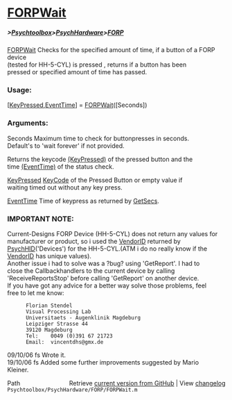 # [FORPWait](FORPWait)
##### >[Psychtoolbox](Psychtoolbox)>[PsychHardware](PsychHardware)>[FORP](FORP)

[FORPWait](FORPWait)     Checks for the specified amount of time, if a button of a FORP device  
             (tested for HH-5-CYL) is pressed , returns if a button has been  
             pressed or specified amount of time has passed.  
  
### Usage:      
  
   [[KeyPressed](KeyPressed),[EventTime](EventTime)] = [FORPWait](FORPWait)([Seconds])    
  
### Arguments:  
  
   Seconds             Maximum time to check for buttonpresses in seconds.  
                       Default's to 'wait forever' if not provided.  
  
  
  
Returns the keycode [(KeyPressed)]((KeyPressed)) of the pressed button and the   
time [(EventTime)]((EventTime)) of the status check.  
  
  
   [KeyPressed](KeyPressed)          [KeyCode](KeyCode) of the Pressed Button or empty value if  
                       waiting timed out without any key press.  
  
  
   [EventTime](EventTime)           Time of keypress as returned by [GetSecs](GetSecs).  
  
  
### IMPORTANT NOTE:  
  
   Current-Designs FORP Device (HH-5-CYL) does not return any values for  
   manufacturer or product, so i used the [VendorID](VendorID) returned by   
   [PsychHID](PsychHID)('Devices') for the HH-5-CYL.(ATM i do no really know if the   
   [VendorID](VendorID) has unique values).  
   Another issue i had to solve was a ?bug? using 'GetReport'. I had to   
   close the Callbackhandlers to the current device by calling   
   'ReceiveReportsStop' before calling 'GetReport' on another device.  
   If you have got any advice for a better way solve those problems, feel   
   free to let me know:  
  
          Florian Stendel   
          Visual Processing Lab  
          Universitaets - Augenklinik Magdeburg  
          Leipziger Strasse 44  
          39120 Magdeburg  
          Tel:    0049 (0)391 67 21723  
          Email:  vincentdhs@gmx.de  
  
  
   09/10/06   fs   Wrote it.  
   19/10/06   fs   Added some further improvements suggested by Mario  
                   Kleiner.  




<div class="code_header" style="text-align:right;">
  <span style="float:left;">Path&nbsp;&nbsp;</span> <span class="counter">Retrieve <a href=
  "https://raw.github.com/Psychtoolbox-3/Psychtoolbox-3/beta/Psychtoolbox/PsychHardware/FORP/FORPWait.m">current version from GitHub</a> | View <a href=
  "https://github.com/Psychtoolbox-3/Psychtoolbox-3/commits/beta/Psychtoolbox/PsychHardware/FORP/FORPWait.m">changelog</a></span>
</div>
<div class="code">
  <code>Psychtoolbox/PsychHardware/FORP/FORPWait.m</code>
</div>

